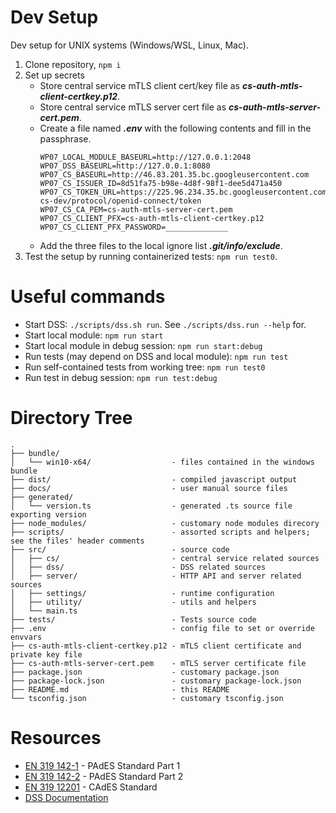 # Dev Setup

Dev setup for UNIX systems (Windows/WSL, Linux, Mac).

1. Clone repository, `npm i`
2. Set up secrets
    - Store central service mTLS client cert/key file as ***cs-auth-mtls-client-certkey.p12***.
    - Store central service mTLS server cert file as ***cs-auth-mtls-server-cert.pem***.
    - Create a file named ***.env*** with the following contents and fill in the passphrase.
        ```
        WP07_LOCAL_MODULE_BASEURL=http://127.0.0.1:2048
        WP07_DSS_BASEURL=http://127.0.0.1:8080
        WP07_CS_BASEURL=http://46.83.201.35.bc.googleusercontent.com
        WP07_CS_ISSUER_ID=8d51fa75-b98e-4d8f-98f1-dee5d471a450
        WP07_CS_TOKEN_URL=https://225.96.234.35.bc.googleusercontent.com/realms/bird-cs-dev/protocol/openid-connect/token
        WP07_CS_CA_PEM=cs-auth-mtls-server-cert.pem
        WP07_CS_CLIENT_PFX=cs-auth-mtls-client-certkey.p12
        WP07_CS_CLIENT_PFX_PASSWORD=______________
        ```
    - Add the three files to the local ignore list ***.git/info/exclude***.
3. Test the setup by running containerized tests: `npm run test0`.

# Useful commands

- Start DSS: `./scripts/dss.sh run`. See `./scripts/dss.run --help` for.
- Start local module: `npm run start`
- Start local module in debug session: `npm run start:debug`
- Run tests (may depend on DSS and local module): `npm run test`
- Run self-contained tests from working tree: `npm run test0`
- Run test in debug session: `npm run test:debug`

# Directory Tree

```
.
├── bundle/
│   └── win10-x64/                  - files contained in the windows bundle
├── dist/                           - compiled javascript output
├── docs/                           - user manual source files
├── generated/
│   └── version.ts                  - generated .ts source file exporting version
├── node_modules/                   - customary node modules direcory
├── scripts/                        - assorted scripts and helpers; see the files' header comments
├── src/                            - source code
│   ├── cs/                         - central service related sources
│   ├── dss/                        - DSS related sources
│   ├── server/                     - HTTP API and server related sources
│   ├── settings/                   - runtime configuration
│   ├── utility/                    - utils and helpers
│   └── main.ts
├── tests/                          - Tests source code
├── .env                            - config file to set or override envvars
├── cs-auth-mtls-client-certkey.p12 - mTLS client certificate and private key file
├── cs-auth-mtls-server-cert.pem    - mTLS server certificate file
├── package.json                    - customary package.json
├── package-lock.json               - customary package-lock.json
├── README.md                       - this README
└── tsconfig.json                   - customary tsconfig.json
```

# Resources

- [EN 319 142-1](https://www.etsi.org/deliver/etsi_en/319100_319199/31914201/01.01.01_60/en_31914201v010101p.pdf) - PAdES Standard Part 1
- [EN 319 142-2](https://www.etsi.org/deliver/etsi_en/319100_319199/31914202/01.01.01_60/en_31914202v010101p.pdf) - PAdES Standard Part 2
- [EN 319 12201](https://www.etsi.org/deliver/etsi_en/319100_319199/31912201/01.01.05_20/en_31912201v010105a.pdf) - CAdES Standard
- [DSS Documentation](https://ec.europa.eu/digital-building-blocks/DSS/webapp-demo/doc/dss-documentation.html)